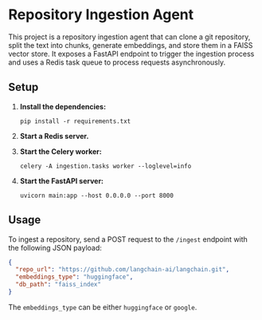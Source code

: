 # Repository Ingestion Agent

This project is a repository ingestion agent that can clone a git repository, split the text into chunks, generate embeddings, and store them in a FAISS vector store. It exposes a FastAPI endpoint to trigger the ingestion process and uses a Redis task queue to process requests asynchronously.

## Setup

1.  **Install the dependencies:**

    ```
    pip install -r requirements.txt
    ```

2.  **Start a Redis server.**

3.  **Start the Celery worker:**

    ```
    celery -A ingestion.tasks worker --loglevel=info
    ```

4.  **Start the FastAPI server:**

    ```
    uvicorn main:app --host 0.0.0.0 --port 8000
    ```

## Usage

To ingest a repository, send a POST request to the `/ingest` endpoint with the following JSON payload:

```json
{
  "repo_url": "https://github.com/langchain-ai/langchain.git",
  "embeddings_type": "huggingface",
  "db_path": "faiss_index"
}
```

The `embeddings_type` can be either `huggingface` or `google`.